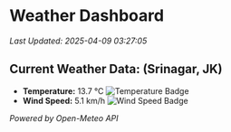 
# Weather Dashboard

_Last Updated: 2025-04-09 03:27:05_

## Current Weather Data: (Srinagar, JK)
- **Temperature:** 13.7 °C ![Temperature Badge](https://img.shields.io/badge/Temperature-Low%20Temp-blue)
- **Wind Speed:** 5.1 km/h ![Wind Speed Badge](https://img.shields.io/badge/Wind%20Speed-Light%20Wind-blue)

*Powered by Open-Meteo API*
